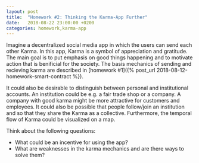 ```yaml
---
layout: post
title:  "Homework #2: Thinking the Karma-App Further"
date:   2018-08-22 23:00:00 +0200
categories: homework,karma-app
---
```


Imagine a decentralized social media app in which the users can send each other Karma. In this app, Karma is a symbol of appreciation and gratitude. 
The main goal is to put emphasis on good things happening and to motivate action that is benificial for the society.
The basis mechanics of sending and recieving karma are described in [homework #1]({% post_url 2018-08-12-homework-smart-contract %}).

It could also be desirable to distinguish between personal and institutional accounts. An institution could be e.g. a fair trade shop or a company. 
A company with good karma might be more attractive for customers and employees.
It could also be possible that people follow/join an institution and so that they share the Karma as a collective.
Furthermore, the temporal flow of Karma could be visualized on a map.

Think about the following questions:
* What could be an incentive for using the app?
* What are weaknesses in the karma mechanics and are there ways to solve them?
